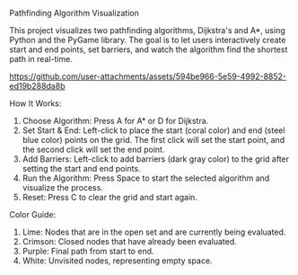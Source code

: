 Pathfinding Algorithm Visualization

This project visualizes two pathfinding algorithms, Dijkstra's and A*, using Python and the PyGame library. The goal is to let users interactively create start and end points, set barriers, and watch the algorithm find the shortest path in real-time.

https://github.com/user-attachments/assets/594be966-5e59-4992-8852-ed19b288da8b

How It Works:
1. Choose Algorithm: Press A for A* or D for Dijkstra.
2. Set Start & End: Left-click to place the start (coral color) and end (steel blue color) points on the grid. The first click will set the start point, and the second click will set the end point.
3. Add Barriers: Left-click to add barriers (dark gray color) to the grid after setting the start and end points.
4. Run the Algorithm: Press Space to start the selected algorithm and visualize the process.
5. Reset: Press C to clear the grid and start again.

Color Guide:
1. Lime: Nodes that are in the open set and are currently being evaluated.
2. Crimson: Closed nodes that have already been evaluated.
3. Purple: Final path from start to end.
4. White: Unvisited nodes, representing empty space.
